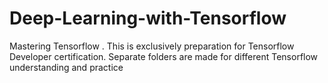 # Deep-Learning-with-Tensorflow
Mastering Tensorflow . This is exclusively preparation for Tensorflow Developer certification.
Separate folders are made for different Tensorflow understanding and practice
